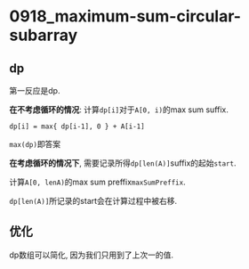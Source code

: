 # 0918_maximum-sum-circular-subarray

## dp

第一反应是dp.

**在不考虑循环的情况**: 计算`dp[i]`对于`A[0, i)`的max sum suffix.

`dp[i] = max{ dp[i-1], 0 } + A[i-1]`

`max(dp)`即答案

**在考虑循环的情况下**, 需要记录所得`dp[len(A)]`suffix的起始`start`.

计算`A[0, lenA)`的max sum preffix`maxSumPreffix`.

`dp[len(A)]`所记录的start会在计算过程中被右移.

## 优化

dp数组可以简化, 因为我们只用到了上次一的值.
